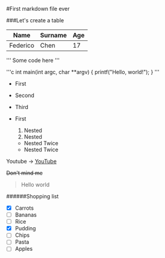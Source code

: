 #First markdown file ever

###Let's create a table

| __Name__ | __Surname__ | __Age__ |
| -------- | ----------- | ------- |
| Federico | Chen | 17 |

'''
Some code here
'''

'''c
int main(int argc, char **argv) {
	printf("Hello, world!");
}
'''

- First
- Second
- Third

- First
  1. Nested
  2. Nested
    - Nested Twice
	- Nested Twice

Youtube -> [YouTube](www.youtube.com)

~~Don't mind me~~

> Hello world

######Shopping list
- [x] Carrots
- [ ] Bananas
- [ ] Rice
- [x] Pudding
- [ ] Chips
- [ ] Pasta
- [ ] Apples
